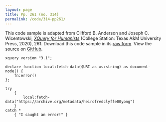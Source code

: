 ```yaml
---
layout: page
title: Pp. 261 (no. 314)
permalink: /code/314-pp261/
---
```


This code sample is adapted from Clifford B. Anderson and Joseph C. Wicentowski, 
[_XQuery for Humanists_](/) (College Station: Texas A&M University Press, 2020), 261. 
Download this code sample in its [raw form](/code/314-pp261/314-pp261.xq).
View the source on [GitHub](https://github.com/coding4humanists/xquery4humanists/blob/master/code/314-pp261/314-pp261.xq).

```xquery
xquery version "3.1";

declare function local:fetch-data($URI as xs:string) as document-node() {
    fn:error()
};

try
    {
        local:fetch-data("https://archive.org/metadata/heirofredclyffe00yong")
    }
catch *
    { "I caught an error!" }
```  

